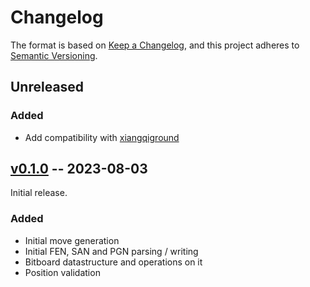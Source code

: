 # Changelog

The format is based on [Keep a Changelog](https://keepachangelog.com/en/1.1.0/),
and this project adheres to [Semantic Versioning](https://semver.org/spec/v2.0.0.html).

## Unreleased

### Added

- Add compatibility with [xiangqiground](https://github.com/lucaferranti/xiangqiground)

## [v0.1.0](https://github.com/lucaferranti/elephantops/releases/tag/v0.1.0) -- 2023-08-03

Initial release.

### Added

- Initial move generation
- Initial FEN, SAN and PGN parsing / writing
- Bitboard datastructure and operations on it
- Position validation
